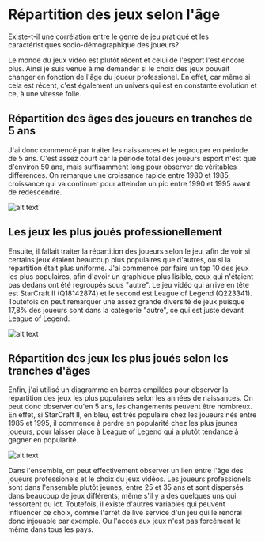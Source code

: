 # Répartition des jeux selon l'âge
Existe-t-il une corrélation entre le genre de jeu pratiqué et les caractéristiques socio-démographique des joueurs?

Le monde du jeux vidéo est plutôt récent et celui de l'esport l'est encore plus. Ainsi je suis venue à me demander si le choix des jeux pouvait changer en fonction de l'âge du joueur professionel. En effet, car même si cela est récent, c'est également un univers qui est en constante évolution et ce, à une vitesse folle.

## Répartition des âges des joueurs en tranches de 5 ans
J'ai donc commencé par traiter les naissances et le regrouper en période de 5 ans. C'est assez court car la période total des joueurs esport n'est que d'environ 50 ans, mais suffisamment long pour observer de véritables différences. On remarque une croissance rapide entre 1980 et 1985, croissance qui va continuer pour atteindre un pic entre 1990 et 1995 avant de redescendre. 

![alt text](<https://github.com/enaxorb/esportplayers/blob/main/Documentation/Réponses%20aux%20questionnements/Images/agejoueur.png>)

## Les jeux les plus joués professionellement
Ensuite, il fallait traiter la répartition des joueurs selon le jeu, afin de voir si certains jeux étaient beaucoup plus populaires que d'autres, ou si la répartition était plus uniforme. J'ai commencé par faire un top 10 des jeux les plus populaires, afin d'avoir un graphique plus lisible, ceux qui n'étaient pas dedans ont été regroupés sous "autre". Le jeu vidéo qui arrive en tête est StarCraft II (Q18142874) et le second est League of Legend (Q223341). Toutefois on peut remarquer une assez grande diversité de jeux puisque 17,8% des joueurs sont dans la catégorie "autre", ce qui est juste devant League of Legend.

![alt text](<https://github.com/enaxorb/esportplayers/blob/main/Documentation/Réponses%20aux%20questionnements/Images/repartitionjeu.png>)

## Répartition des jeux les plus joués selon les tranches d'âges
Enfin, j'ai utilisé un diagramme en barres empilées pour observer la répartition des jeux les plus populaires selon les années de naissances. On peut donc observer qu'en 5 ans, les changements peuvent être nombreux. En effet, si StarCraft II, en bleu, est très populaire chez les joueurs nés entre 1985 et 1995, il commence à perdre en popularité chez les plus jeunes joueurs, pour laisser place à League of Legend qui a plutôt tendance à gagner en popularité.

![alt text](<https://github.com/enaxorb/esportplayers/blob/main/Documentation/Réponses%20aux%20questionnements/Images/jeuannee.png>)

Dans l'ensemble, on peut effectivement observer un lien entre l'âge des joueurs professionels et le choix du jeux vidéos. Les joueurs professionels sont dans l'ensemble plutôt jeunes, entre 25 et 35 ans et sont dispersés dans beaucoup de jeux différents, même s'il y a des quelques uns qui ressortent du lot. 
Toutefois, il existe d'autres variables qui peuvent influencer ce choix, comme l'arrêt de live service d'un jeu qui le rendrai donc injouable par exemple. Ou l'accès aux jeux n'est pas forcément le même dans tous les pays. 